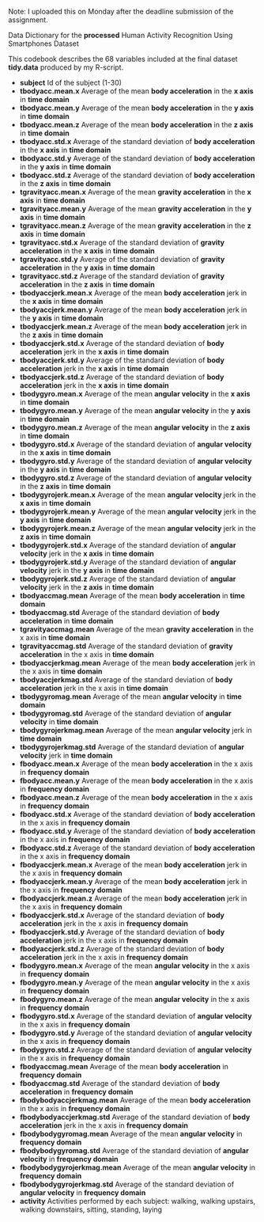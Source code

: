 Note: I uploaded this on Monday after the deadline submission of the assignment.

Data Dictionary for the **processed** Human Activity Recognition Using Smartphones Dataset

This codebook describes the 68 variables included at the final dataset **tidy.data** produced by my R-script.

  * **subject** Id of the subject (1-30)
  * **tbodyacc.mean.x** Average of the mean **body acceleration** in the **x axis** in **time domain**
  * **tbodyacc.mean.y** Average of the mean **body acceleration** in the **y axis** in **time domain**
  * **tbodyacc.mean.z** Average of the mean **body acceleration** in the **z axis** in **time domain**
  * **tbodyacc.std.x** Average of the standard deviation of **body acceleration** in the **x axis** in **time domain**
  * **tbodyacc.std.y** Average of the standard deviation of **body acceleration** in the **y axis** in **time domain**
  * **tbodyacc.std.z** Average of the standard deviation of **body acceleration** in the **z axis** in **time domain**
  * **tgravityacc.mean.x** Average of the mean **gravity acceleration** in the **x axis** in **time domain**
  * **tgravityacc.mean.y** Average of the mean **gravity acceleration** in the **y axis** in **time domain**
  * **tgravityacc.mean.z** Average of the mean **gravity acceleration** in the **z axis** in **time domain**
  * **tgravityacc.std.x** Average of the standard deviation of **gravity acceleration** in the **x axis** in **time domain**
  * **tgravityacc.std.y** Average of the standard deviation of **gravity acceleration** in the **y axis** in **time domain**
  * **tgravityacc.std.z** Average of the standard deviation of **gravity acceleration** in the **z axis** in **time domain**
  * **tbodyaccjerk.mean.x** Average of the mean **body acceleration** jerk in the **x axis** in **time domain**
  * **tbodyaccjerk.mean.y** Average of the mean **body acceleration** jerk in the **y axis** in **time domain**
  * **tbodyaccjerk.mean.z** Average of the mean **body acceleration** jerk in the **z axis** in **time domain**
  * **tbodyaccjerk.std.x** Average of the standard deviation of **body acceleration** jerk in the **x axis** in **time domain**
  * **tbodyaccjerk.std.y** Average of the standard deviation of **body acceleration** jerk in the **x axis** in **time domain**
  * **tbodyaccjerk.std.z** Average of the standard deviation of **body acceleration** jerk in the **x axis** in **time domain**
  * **tbodygyro.mean.x** Average of the mean **angular velocity** in the **x axis** in **time domain**
  * **tbodygyro.mean.y** Average of the mean **angular velocity** in the **y axis** in **time domain**
  * **tbodygyro.mean.z** Average of the mean **angular velocity** in the **z axis** in **time domain**
  * **tbodygyro.std.x** Average of the standard deviation of **angular velocity** in the **x axis** in **time domain**
  * **tbodygyro.std.y** Average of the standard deviation of **angular velocity** in the **y axis** in **time domain**
  * **tbodygyro.std.z** Average of the standard deviation of **angular velocity** in the **z axis** in **time domain**
  * **tbodygyrojerk.mean.x** Average of the mean **angular velocity** jerk in the **x axis** in **time domain**
  * **tbodygyrojerk.mean.y** Average of the mean **angular velocity** jerk in the **y axis** in **time domain**
  * **tbodygyrojerk.mean.z** Average of the mean **angular velocity** jerk in the **z axis** in **time domain**
  * **tbodygyrojerk.std.x** Average of the standard deviation of **angular velocity** jerk in the **x axis** in **time domain**
  * **tbodygyrojerk.std.y** Average of the standard deviation of **angular velocity** jerk in the **y axis** in **time domain**
  * **tbodygyrojerk.std.z** Average of the standard deviation of **angular velocity** jerk in the **z axis** in **time domain**
  * **tbodyaccmag.mean** Average of the mean **body acceleration** in **time domain**
  * **tbodyaccmag.std** Average of the standard deviation of **body acceleration** in **time domain**
  * **tgravityaccmag.mean** Average of the mean **gravity acceleration** in the x axis in **time domain**
  * **tgravityaccmag.std** Average of the standard deviation of **gravity acceleration** in the x axis in **time domain**
  * **tbodyaccjerkmag.mean** Average of the mean **body acceleration** jerk in the x axis in **time domain**
  * **tbodyaccjerkmag.std** Average of the standard deviation of **body acceleration** jerk in the x axis in **time domain**
  * **tbodygyromag.mean** Average of the mean **angular velocity** in **time domain**
  * **tbodygyromag.std** Average of the standard deviation of **angular velocity** in **time domain**
  * **tbodygyrojerkmag.mean** Average of the mean **angular velocity** jerk in **time domain**
  * **tbodygyrojerkmag.std** Average of the standard deviation of **angular velocity** jerk in **time domain**
  * **fbodyacc.mean.x** Average of the mean **body acceleration** in the x axis in **frequency domain**
  * **fbodyacc.mean.y** Average of the mean **body acceleration** in the x axis in **frequency domain**
  * **fbodyacc.mean.z** Average of the mean **body acceleration** in the x axis in **frequency domain**
  * **fbodyacc.std.x** Average of the standard deviation of **body acceleration** in the x axis in **frequency domain**
  * **fbodyacc.std.y** Average of the standard deviation of **body acceleration** in the x axis in **frequency domain**
  * **fbodyacc.std.z** Average of the standard deviation of **body acceleration** in the x axis in **frequency domain**
  * **fbodyaccjerk.mean.x** Average of the mean **body acceleration** jerk in the x axis in **frequency domain**
  * **fbodyaccjerk.mean.y** Average of the mean **body acceleration** jerk in the x axis in **frequency domain**
  * **fbodyaccjerk.mean.z** Average of the mean **body acceleration** jerk in the x axis in **frequency domain**
  * **fbodyaccjerk.std.x** Average of the standard deviation of **body acceleration** jerk in the x axis in **frequency domain**
  * **fbodyaccjerk.std.y** Average of the standard deviation of **body acceleration** jerk in the x axis in **frequency domain**
  * **fbodyaccjerk.std.z** Average of the standard deviation of **body acceleration** jerk in the x axis in **frequency domain**
  * **fbodygyro.mean.x** Average of the mean **angular velocity** in the x axis in **frequency domain**
  * **fbodygyro.mean.y** Average of the mean **angular velocity** in the x axis in **frequency domain**
  * **fbodygyro.mean.z** Average of the mean **angular velocity** in the x axis in **frequency domain**
  * **fbodygyro.std.x** Average of the standard deviation of **angular velocity** in the x axis in **frequency domain**
  * **fbodygyro.std.y** Average of the standard deviation of **angular velocity** in the x axis in **frequency domain**
  * **fbodygyro.std.z** Average of the standard deviation of **angular velocity** in the x axis in **frequency domain**
  * **fbodyaccmag.mean** Average of the mean **body acceleration** in **frequency domain**
  * **fbodyaccmag.std** Average of the standard deviation of **body acceleration** in **frequency domain**
  * **fbodybodyaccjerkmag.mean** Average of the mean **body acceleration** in the x axis in **frequency domain**
  * **fbodybodyaccjerkmag.std** Average of the standard deviation of **body acceleration** jerk in the x axis in **frequency domain**
  * **fbodybodygyromag.mean** Average of the mean **angular velocity** in **frequency domain**
  * **fbodybodygyromag.std** Average of the standard deviation of **angular velocity** in **frequency domain**
  * **fbodybodygyrojerkmag.mean** Average of the mean **angular velocity** in **frequency domain**
  * **fbodybodygyrojerkmag.std** Average of the standard deviation of **angular velocity** in **frequency domain**
  * **activity** Activities performed by each subject: walking, walking upstairs, walking downstairs, sitting, standing, laying
